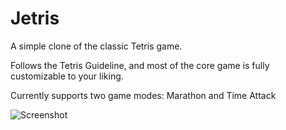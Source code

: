 Jetris
======

A simple clone of the classic Tetris game.

Follows the Tetris Guideline, and most of the core game is fully customizable to your liking.

Currently supports two game modes: Marathon and Time Attack



![Screenshot](https://lh4.ggpht.com/pqZCfriJKQdth7mw7cEX_guZAFKIIfwpPM9_Z3I0mhRNYQgG52LSkt8xpUBonFY6GcU=h900-rw)
